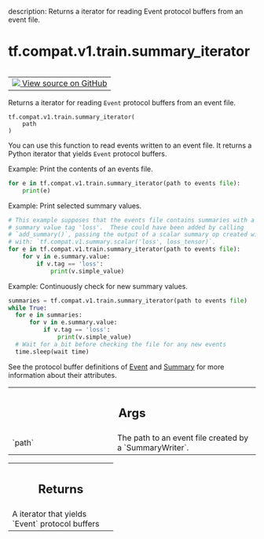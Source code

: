 description: Returns a iterator for reading Event protocol buffers from an event file.

<div itemscope itemtype="http://developers.google.com/ReferenceObject">
<meta itemprop="name" content="tf.compat.v1.train.summary_iterator" />
<meta itemprop="path" content="Stable" />
</div>

# tf.compat.v1.train.summary_iterator

<!-- Insert buttons and diff -->

<table class="tfo-notebook-buttons tfo-api nocontent" align="left">
<td>
  <a target="_blank" href="https://github.com/tensorflow/tensorflow/blob/r2.4/tensorflow/python/summary/summary_iterator.py#L43-L95">
    <img src="https://www.tensorflow.org/images/GitHub-Mark-32px.png" />
    View source on GitHub
  </a>
</td>
</table>



Returns a iterator for reading `Event` protocol buffers from an event file.

<pre class="devsite-click-to-copy prettyprint lang-py tfo-signature-link">
<code>tf.compat.v1.train.summary_iterator(
    path
)
</code></pre>



<!-- Placeholder for "Used in" -->

You can use this function to read events written to an event file. It returns
a Python iterator that yields `Event` protocol buffers.

Example: Print the contents of an events file.

```python
for e in tf.compat.v1.train.summary_iterator(path to events file):
    print(e)
```

Example: Print selected summary values.

```python
# This example supposes that the events file contains summaries with a
# summary value tag 'loss'.  These could have been added by calling
# `add_summary()`, passing the output of a scalar summary op created with
# with: `tf.compat.v1.summary.scalar('loss', loss_tensor)`.
for e in tf.compat.v1.train.summary_iterator(path to events file):
    for v in e.summary.value:
        if v.tag == 'loss':
            print(v.simple_value)
```
Example: Continuously check for new summary values.

```python
summaries = tf.compat.v1.train.summary_iterator(path to events file)
while True:
  for e in summaries:
      for v in e.summary.value:
          if v.tag == 'loss':
              print(v.simple_value)
  # Wait for a bit before checking the file for any new events
  time.sleep(wait time)
```

See the protocol buffer definitions of
[Event](https://www.tensorflow.org/code/tensorflow/core/util/event.proto)
and
[Summary](https://www.tensorflow.org/code/tensorflow/core/framework/summary.proto)
for more information about their attributes.

<!-- Tabular view -->
 <table class="responsive fixed orange">
<colgroup><col width="214px"><col></colgroup>
<tr><th colspan="2"><h2 class="add-link">Args</h2></th></tr>

<tr>
<td>
`path`
</td>
<td>
The path to an event file created by a `SummaryWriter`.
</td>
</tr>
</table>



<!-- Tabular view -->
 <table class="responsive fixed orange">
<colgroup><col width="214px"><col></colgroup>
<tr><th colspan="2"><h2 class="add-link">Returns</h2></th></tr>
<tr class="alt">
<td colspan="2">
A iterator that yields `Event` protocol buffers
</td>
</tr>

</table>

